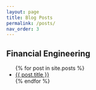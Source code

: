 ```yaml
---
layout: page
title: Blog Posts
permalink: /posts/
nav_order: 3
---
```


## Financial Engineering

<ul>
  {% for post in site.posts %}
    <li>
      <a href="{{ post.url }}">{{ post.title }}</a>
    </li>
  {% endfor %}
</ul>